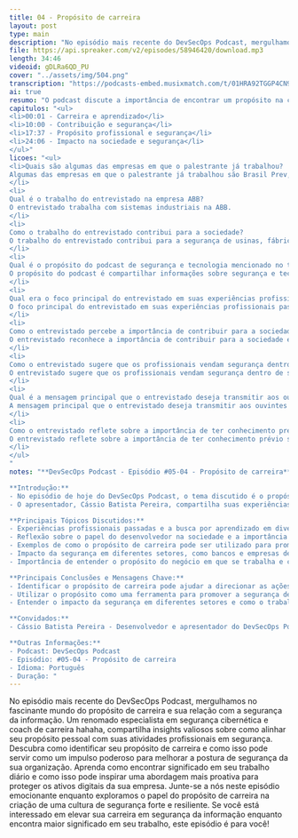 ```yaml
---
title: 04 - Propósito de carreira
layout: post
type: main
description: "No episódio mais recente do DevSecOps Podcast, mergulhamos no fascinante mundo do propósito de carreira e sua relação com a segurança da informação. Um renomado especialista em segurança cibernética e coach de carreira hahaha, compartilha insights valiosos sobre como alinhar seu propósito pessoal com suas atividades profissionais em segurança. Descubra como identificar seu propósito de carreira e como isso pode servir como um impulso poderoso para melhorar a postura de segurança da sua organização. Aprenda como encontrar significado em seu trabalho diário e como isso pode inspirar uma abordagem mais proativa para proteger os ativos digitais da sua empresa. Junte-se a nós neste episódio emocionante enquanto exploramos o papel do propósito de carreira na criação de uma cultura de segurança forte e resiliente. Se você está interessado em elevar sua carreira em segurança da informação enquanto encontra maior significado em seu trabalho, este episódio é para você!"
file: https://api.spreaker.com/v2/episodes/58946420/download.mp3
length: 34:46
videoid: gDLRa6QD_PU
cover: "../assets/img/504.png"
transcription: "https://podcasts-embed.musixmatch.com/t/01HRA92TGGP4CN9262V24FKJQN.srt"
ai: true
resumo: "O podcast discute a importância de encontrar um propósito na carreira, além de apenas ganhar dinheiro e aprender. O palestrante, Cássio Batista Pereira, compartilha sua experiência em diversas empresas e como percebeu a importância de contribuir para a sociedade através do seu trabalho como desenvolvedor. Ele destaca a importância de vender segurança dentro da empresa, protegendo a sociedade e garantindo a qualidade dos produtos e serviços oferecidos. Cássio enfatiza a necessidade de entender o propósito do negócio em que se trabalha e como isso pode impactar positivamente a sociedade. Ele encoraja os profissionais a identificarem seu papel na proteção da empresa e a contribuírem para um ambiente mais seguro. A mensagem principal é entender o propósito do trabalho e utilizá-lo como uma forma de vender segurança dentro da empresa, visando o bem-estar da sociedade"
capitulos: "<ul>
<li>00:01 - Carreira e aprendizado</li>
<li>10:00 - Contribuição e segurança</li>
<li>17:37 - Propósito profissional e segurança</li>
<li>24:06 - Impacto na sociedade e segurança</li>
</ul>"
licoes: "<ul>
<li>Quais são algumas das empresas em que o palestrante já trabalhou?
Algumas das empresas em que o palestrante já trabalhou são Brasil Prev, Banco Mercedes Benz, CVC, Serasa, Anhanguera, entre outras.
</li>
<li>
Qual é o trabalho do entrevistado na empresa ABB?
O entrevistado trabalha com sistemas industriais na ABB.
</li>
<li>
Como o trabalho do entrevistado contribui para a sociedade?
O trabalho do entrevistado contribui para a segurança de usinas, fábricas e sistemas críticos, garantindo o funcionamento adequado e protegendo contra invasões.
</li>
<li>
Qual é o propósito do podcast de segurança e tecnologia mencionado no texto?
O propósito do podcast é compartilhar informações sobre segurança e tecnologia, ajudando os ouvintes a entender como vender segurança e ficar mais tranquilos nesse aspecto.
</li>
<li>
Qual era o foco principal do entrevistado em suas experiências profissionais passadas?
O foco principal do entrevistado em suas experiências profissionais passadas era aprender e ganhar dinheiro, sem necessariamente ter um propósito social como motivador principal.
</li>
<li>
Como o entrevistado percebe a importância de contribuir para a sociedade em seu trabalho?
O entrevistado reconhece a importância de contribuir para a sociedade em seu trabalho, mencionando exemplos como trabalhar em uma empresa de proteção de crédito e a responsabilidade de garantir a segurança dos sistemas para proteger os clientes.
</li>
<li>
Como o entrevistado sugere que os profissionais vendam segurança dentro de suas empresas?
O entrevistado sugere que os profissionais vendam segurança dentro de suas empresas ao relacionar o propósito do trabalho com a proteção da sociedade, destacando a importância de investir em segurança para evitar possíveis impactos negativos.
</li>
<li>
Qual é a mensagem principal que o entrevistado deseja transmitir aos ouvintes?
A mensagem principal que o entrevistado deseja transmitir aos ouvintes é a importância de entender o propósito do trabalho e utilizá-lo como meio para promover a segurança, tanto dentro da empresa quanto para a sociedade em geral.
</li>
<li>
Como o entrevistado reflete sobre a importância de ter conhecimento prévio sobre o propósito do trabalho?
O entrevistado reflete sobre a importância de ter conhecimento prévio sobre o propósito do trabalho, mencionando que, se tivesse essa compreensão anteriormente, talvez não teria passado por tantas experiências profissionais sem um propósito claro.
</li>
</ul>
"
notes: "**DevSecOps Podcast - Episódio #05-04 - Propósito de carreira**

**Introdução:**
- No episódio de hoje do DevSecOps Podcast, o tema discutido é o propósito de carreira e como ele pode influenciar a segurança e proteção da sociedade.
- O apresentador, Cássio Batista Pereira, compartilha suas experiências profissionais e reflete sobre a importância de ter um propósito além de ganhar dinheiro e aprender.

**Principais Tópicos Discutidos:**
- Experiências profissionais passadas e a busca por aprendizado em diversas empresas.
- Reflexão sobre o papel do desenvolvedor na sociedade e a importância de contribuir para um ambiente mais seguro.
- Exemplos de como o propósito de carreira pode ser utilizado para promover a segurança dentro das empresas.
- Impacto da segurança em diferentes setores, como bancos e empresas de delivery.
- Importância de entender o propósito do negócio em que se trabalha e como isso pode influenciar a abordagem em relação à segurança.

**Principais Conclusões e Mensagens Chave:**
- Identificar o propósito de carreira pode ajudar a direcionar as ações profissionais para contribuir para uma sociedade mais segura.
- Utilizar o propósito como uma ferramenta para promover a segurança dentro das empresas e conscientizar sobre a importância desse aspecto.
- Entender o impacto da segurança em diferentes setores e como o trabalho de um desenvolvedor pode influenciar diretamente a proteção da sociedade.

**Convidados:**
- Cássio Batista Pereira - Desenvolvedor e apresentador do DevSecOps Podcast.

**Outras Informações:**
- Podcast: DevSecOps Podcast
- Episódio: #05-04 - Propósito de carreira
- Idioma: Português
- Duração: "
---
```


No episódio mais recente do DevSecOps Podcast, mergulhamos no fascinante mundo do propósito de carreira e sua relação com a segurança da informação. Um renomado especialista em segurança cibernética e coach de carreira hahaha, compartilha insights valiosos sobre como alinhar seu propósito pessoal com suas atividades profissionais em segurança. Descubra como identificar seu propósito de carreira e como isso pode servir como um impulso poderoso para melhorar a postura de segurança da sua organização. Aprenda como encontrar significado em seu trabalho diário e como isso pode inspirar uma abordagem mais proativa para proteger os ativos digitais da sua empresa. Junte-se a nós neste episódio emocionante enquanto exploramos o papel do propósito de carreira na criação de uma cultura de segurança forte e resiliente. Se você está interessado em elevar sua carreira em segurança da informação enquanto encontra maior significado em seu trabalho, este episódio é para você!
